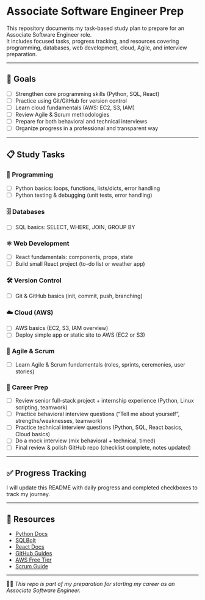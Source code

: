 # Associate Software Engineer Prep

This repository documents my task-based study plan to prepare for an Associate Software Engineer role.  
It includes focused tasks, progress tracking, and resources covering programming, databases, web development, cloud, Agile, and interview preparation.

---


## 🎯 Goals
- [ ] Strengthen core programming skills (Python, SQL, React)
- [ ] Practice using Git/GitHub for version control
- [ ] Learn cloud fundamentals (AWS: EC2, S3, IAM)
- [ ] Review Agile & Scrum methodologies
- [ ] Prepare for both behavioral and technical interviews
- [ ] Organize progress in a professional and transparent way

---

## 📋 Study Tasks

### 🐍 Programming
- [ ] Python basics: loops, functions, lists/dicts, error handling  
- [ ] Python testing & debugging (unit tests, error handling)

### 🗄 Databases
- [ ] SQL basics: SELECT, WHERE, JOIN, GROUP BY  

### ⚛️ Web Development
- [ ] React fundamentals: components, props, state  
- [ ] Build small React project (to-do list or weather app)

### 🛠 Version Control
- [ ] Git & GitHub basics (init, commit, push, branching)

### ☁️ Cloud (AWS)
- [ ] AWS basics (EC2, S3, IAM overview)  
- [ ] Deploy simple app or static site to AWS (EC2 or S3)

### 🚀 Agile & Scrum
- [ ] Learn Agile & Scrum fundamentals (roles, sprints, ceremonies, user stories)

### 💼 Career Prep
- [ ] Review senior full-stack project + internship experience (Python, Linux scripting, teamwork)  
- [ ] Practice behavioral interview questions (“Tell me about yourself”, strengths/weaknesses, teamwork)  
- [ ] Practice technical interview questions (Python, SQL, React basics, Cloud basics)  
- [ ] Do a mock interview (mix behavioral + technical, timed)  
- [ ] Final review & polish GitHub repo (checklist complete, notes updated)

---

## ✅ Progress Tracking
I will update this README with daily progress and completed checkboxes to track my journey.  

---

## 🔗 Resources
- [Python Docs](https://docs.python.org/3/)  
- [SQLBolt](https://sqlbolt.com/)  
- [React Docs](https://react.dev/)  
- [GitHub Guides](https://guides.github.com/)  
- [AWS Free Tier](https://aws.amazon.com/free/)  
- [Scrum Guide](https://scrumguides.org/)  

---

👩‍💻 *This repo is part of my preparation for starting my career as an Associate Software Engineer.*  
